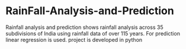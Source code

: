 # RainFall-Analysis-and-Prediction
Rainfall analysis and prediction shows rainfall analysis across 35 subdivisions of India using rainfall data of over 115 years. For prediction linear regression is used. project is developed in python
